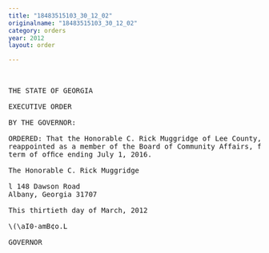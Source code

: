 ```yaml
---
title: "18483515103_30_12_02"
originalname: "18483515103_30_12_02"
category: orders
year: 2012
layout: order

---
```

<pre>
 

THE STATE OF GEORGIA

EXECUTIVE ORDER

BY THE GOVERNOR:

ORDERED: That the Honorable C. Rick Muggridge of Lee County, Georgia, is
reappointed as a member of the Board of Community Affairs, for a
term of ofﬁce ending July 1, 2016.

The Honorable C. Rick Muggridge

l 148 Dawson Road
Albany, Georgia 31707

This thirtieth day of March, 2012

\(\aI0-amB¢o.L

GOVERNOR

</pre>
